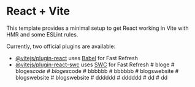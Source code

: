 # React + Vite

This template provides a minimal setup to get React working in Vite with HMR and some ESLint rules.

Currently, two official plugins are available:

- [@vitejs/plugin-react](https://github.com/vitejs/vite-plugin-react/blob/main/packages/plugin-react/README.md) uses [Babel](https://babeljs.io/) for Fast Refresh
- [@vitejs/plugin-react-swc](https://github.com/vitejs/vite-plugin-react-swc) uses [SWC](https://swc.rs/) for Fast Refresh
#   b l o g e  
 #   b l o g e s _ c o d e  
 #   b l o g e s _ c o d e  
 #   b b b b b b  
 #   b b b b b b  
 #   b l o g s w e b s i t e  
 #   b l o g s w e b s i t e  
 #   b l o g s w e b s i t e  
 #   d d d d d d  
 #   d d d d d d  
 #   d d  
 #   d d  
 